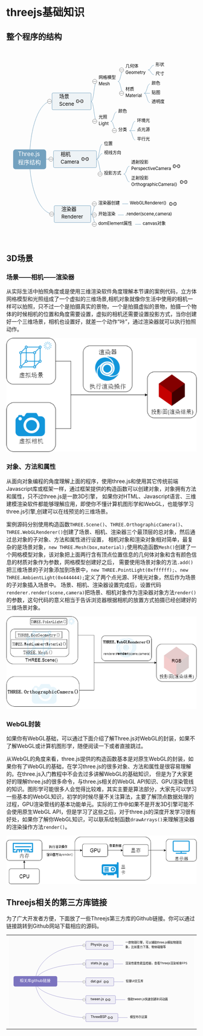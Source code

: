# threejs基础知识

## 整个程序的结构

<table>
    <svg xmlns="http://www.w3.org/2000/svg" xmlns:xlink="http://www.w3.org/1999/xlink" id="kity_svg_6" version="1.1" width="531" height="501" style="background: rgba(251, 251, 251,0); display: inline;" viewBox="0 0 531 501"><defs id="kity_defs_7"><linearGradient id="kity_linearGradient_17" x1="0" y1="0" x2="0" y2="1"><stop id="kity_stop_18" offset="0" stop-color="rgb(255, 255, 255)"/><stop id="kity_stop_19" offset="1" stop-color="rgb(204, 204, 204)"/></linearGradient><marker id="kity_marker_4" orient="auto" refX="6" refY="0" viewBox="-7 -7 14 14" markerWidth="7" markerHeight="7" markerUnits="userSpaceOnUse"><path id="kity_path_5" fill="rgb(115, 161, 191)" stroke="none" d="M6,0A6,6,0,1,1,-6,0A6,6,0,1,1,6,0"/></marker><marker id="kity_marker_2" orient="auto" refX="6" refY="0" viewBox="-7 -7 14 14" markerWidth="7" markerHeight="7" markerUnits="userSpaceOnUse"><path id="kity_path_3" fill="rgb(115, 161, 191)" stroke="none" d="M6,0A6,6,0,1,1,-6,0A6,6,0,1,1,6,0"/></marker></defs><g id="kity_g_8"><g id="minder1" text-rendering="optimize-speed"><g id="minder_connect_group1"><path id="kity_path_31" fill="none" stroke="rgb(115, 161, 191)" stroke-width="1" d="M65,291.5A60.5,161.5,0,0,1,125.5,130"/><path id="kity_path_51" fill="none" stroke="rgb(115, 161, 191)" stroke-width="1" d="M65,291.5A64.5,0.5,0,0,1,129.5,291"/><path id="kity_path_59" fill="none" stroke="rgb(115, 161, 191)" stroke-width="1" d="M65,291.5A66.5,152.5,0,0,0,131.5,444"/><path id="kity_path_183" fill="none" stroke="rgb(115, 161, 191)" stroke-width="1" d="M236.5,130.5C244.5,130,244.5,74.5,252.5,74.5"/><path id="kity_path_191" fill="none" stroke="rgb(115, 161, 191)" stroke-width="1" d="M236.5,130.5C244.5,130,244.5,185.5,252.5,185.5"/><path id="kity_path_199" fill="none" stroke="rgb(115, 161, 191)" stroke-width="1" d="M311.5,74.5C319.5,74.5,319.5,42.5,327.5,42.5"/><path id="kity_path_207" fill="none" stroke="rgb(115, 161, 191)" stroke-width="1" d="M311.5,74.5C319.5,74.5,319.5,107.5,327.5,107.5"/><path id="kity_path_215" fill="none" stroke="rgb(115, 161, 191)" stroke-width="1" d="M384.5,107.5C392.5,107.5,392.5,81.5,400.5,81.5"/><path id="kity_path_223" fill="none" stroke="rgb(115, 161, 191)" stroke-width="1" d="M384.5,107.5C392.5,107.5,392.5,107.5,400.5,107.5"/><path id="kity_path_231" fill="none" stroke="rgb(115, 161, 191)" stroke-width="1" d="M384.5,107.5C392.5,107.5,392.5,133.5,400.5,133.5"/><path id="kity_path_263" fill="none" stroke="rgb(115, 161, 191)" stroke-width="1" d="M395.5,42.5C403.5,42.5,403.5,29.5,411.5,29.5"/><path id="kity_path_271" fill="none" stroke="rgb(115, 161, 191)" stroke-width="1" d="M395.5,42.5C403.5,42.5,403.5,55.5,411.5,55.5"/><path id="kity_path_319" fill="none" stroke="rgb(115, 161, 191)" stroke-width="1" d="M291.5,185.5C299.5,185.5,299.5,159.5,307.5,159.5"/><path id="kity_path_327" fill="none" stroke="rgb(115, 161, 191)" stroke-width="1" d="M291.5,185.5C299.5,185.5,299.5,211.5,307.5,211.5"/><path id="kity_path_335" fill="none" stroke="rgb(115, 161, 191)" stroke-width="1" d="M343.5,211.5C351.5,211.5,351.5,185.5,359.5,185.5"/><path id="kity_path_343" fill="none" stroke="rgb(115, 161, 191)" stroke-width="1" d="M343.5,211.5C351.5,211.5,351.5,211.5,359.5,211.5"/><path id="kity_path_351" fill="none" stroke="rgb(115, 161, 191)" stroke-width="1" d="M343.5,211.5C351.5,211.5,351.5,237.5,359.5,237.5"/><path id="kity_path_495" fill="none" stroke="rgb(115, 161, 191)" stroke-width="1" d="M251.5,291.5C259.5,291,259.5,249.5,267.5,249.5"/><path id="kity_path_496" fill="none" stroke="rgb(115, 161, 191)" stroke-width="1" d="M251.5,291.5C259.5,291,259.5,275.5,267.5,275.5"/><path id="kity_path_497" fill="none" stroke="rgb(115, 161, 191)" stroke-width="1" d="M327.5,332.5C335.5,332.5,335.5,310.5,343.5,310.5"/><path id="kity_path_498" fill="none" stroke="rgb(115, 161, 191)" stroke-width="1" d="M327.5,332.5C335.5,332.5,335.5,354.5,343.5,354.5"/><path id="kity_path_499" fill="none" stroke="rgb(115, 161, 191)" stroke-width="1" d="M251.5,291.5C259.5,291,259.5,332.5,267.5,332.5"/><path id="kity_path_500" fill="none" stroke="rgb(115, 161, 191)" stroke-width="1" d="M323.5,415.5C331.5,415.5,331.5,415.5,339.5,415.5"/><path id="kity_path_501" fill="none" stroke="rgb(115, 161, 191)" stroke-width="1" d="M235.5,444.5C243.5,444,243.5,415.5,251.5,415.5"/><path id="kity_path_502" fill="none" stroke="rgb(115, 161, 191)" stroke-width="1" d="M311.5,446.5C319.5,446.5,319.5,446.5,327.5,446.5"/><path id="kity_path_503" fill="none" stroke="rgb(115, 161, 191)" stroke-width="1" d="M235.5,444.5C243.5,444,243.5,446.5,251.5,446.5"/><path id="kity_path_504" fill="none" stroke="rgb(115, 161, 191)" stroke-width="1" d="M359.5,472.5C367.5,472.5,367.5,472.5,375.5,472.5"/><path id="kity_path_505" fill="none" stroke="rgb(115, 161, 191)" stroke-width="1" d="M235.5,444.5C243.5,444,243.5,472.5,251.5,472.5"/></g><g id="minder_node1"><path id="node_outline1" fill="rgb(115, 161, 191)" stroke="rgb(115, 161, 191)" d="M25.5,265.5h79a5,5,0,0,1,5,5v42a5,5,0,0,1,-5,5h-79a5,5,0,0,1,-5,-5v-42a5,5,0,0,1,5,-5z" stroke-width="3"/><g id="node_text1" fill="white"><text id="kity_text_22" text-rendering="inherit" font-size="16" dy=".8em" y="269.09999990463257" x="32.5">Three.js</text><text id="kity_text_478" text-rendering="inherit" font-size="16" dy=".8em" y="293.09999990463257" x="32.5">程序结构</text></g></g><g id="kity_g_14" display="none"><path id="kity_path_15" fill="rgba(0, 92, 153, 0.5)" stroke="none" d="M339.5,360.5h148v4h-148z"/><path id="kity_path_16" fill="none" stroke="rgb(0, 76, 128)" d="M339.5,360.5L487.5,360.5" stroke-width="1"/></g><g id="minder_node2"><g id="node_expander10" style="cursor: pointer;"><path id="kity_path_153" fill="white" stroke="gray" d="M126.5,130A6,6,0,1,1,114.5,130A6,6,0,1,1,126.5,130"/><path id="kity_path_154" fill="none" stroke="gray" d="M116,130L125,130"/></g><path id="node_outline11" fill="rgb(238, 243, 246)" stroke="rgb(115, 161, 191)" d="M130.5,106.5h103a3,3,0,0,1,3,3v41a3,3,0,0,1,-3,3h-103a3,3,0,0,1,-3,-3v-41a3,3,0,0,1,3,-3z" stroke-width="1"/><g id="node_text11" fill="black"><text id="kity_text_87" text-rendering="inherit" font-size="14" dy=".8em" y="109.90000009536743" x="147.5">场景</text><text id="kity_text_479" text-rendering="inherit" font-size="14" dy=".8em" y="130.90000009536743" x="147.5">Scene</text></g><a xmlns:xlink="http://www.w3.org/1999/xlink" id="kity_a_455" xlink:href="http://www.yanhuangxueyuan.com/threejs/docs/index.html#manual/introduction/Creating-a-scene" target="_blank" xlink:title="http://www.yanhuangxueyuan.com/threejs/docs/index.html#manual/introduction/Creating-a-scene" style="cursor: pointer;"><path id="kity_path_457" fill="rgba(255, 255, 255, 0)" stroke="none" d="M196.5,118.5h16a4,4,0,0,1,4,4v14a4,4,0,0,1,-4,4h-16a4,4,0,0,1,-4,-4v-14a4,4,0,0,1,4,-4z"/><path id="kity_path_456" fill="#666" stroke="none" d="M211.114,134.724h-1.278c-1.668,0,-3.07,-1.07,-3.599,-2.556h4.877c0.707,0,1.278,-0.571,1.278,-1.278V128.334c0,-0.707,-0.571,-1.278,-1.278,-1.278h-4.877C206.766,125.571,208.168,124.5,209.836,124.5h1.278c2.116,0,3.834,1.716,3.834,3.834V130.89C214.948,133.008,213.23,134.724,211.114,134.724zM199.612,129.612c0,-0.707,0.573,-1.278,1.278,-1.278h7.668c0.707,0,1.278,0.571,1.278,1.278S209.265,130.89,208.558,130.89H200.89C200.185,130.89,199.612,130.319,199.612,129.612zM197.056,128.334V130.89c0,0.707,0.573,1.278,1.278,1.278h4.877c-0.528,1.486,-1.932,2.556,-3.599,2.556H198.334C196.216,134.724,194.5,133.008,194.5,130.89V128.334C194.5,126.216,196.216,124.5,198.334,124.5h1.278c1.667,0,3.071,1.071,3.599,2.556H198.334C197.629,127.056,197.056,127.627,197.056,128.334z"/></a></g><g id="minder_node12" opacity="1"><g id="node_expander14" style="cursor: pointer;"><path id="kity_path_165" fill="white" stroke="gray" d="M130.5,291A6,6,0,1,1,118.5,291A6,6,0,1,1,130.5,291"/><path id="kity_path_166" fill="none" stroke="gray" d="M120,291L129,291"/></g><path id="node_outline15" fill="rgb(238, 243, 246)" stroke="rgb(115, 161, 191)" d="M134.5,267.5h114a3,3,0,0,1,3,3v41a3,3,0,0,1,-3,3h-114a3,3,0,0,1,-3,-3v-41a3,3,0,0,1,3,-3z" stroke-width="1"/><g id="node_text15" fill="black"><text id="kity_text_95" text-rendering="inherit" font-size="14" dy=".8em" y="270.90000009536743" x="151.5">相机</text><text id="kity_text_480" text-rendering="inherit" font-size="14" dy=".8em" y="291.90000009536743" x="151.5">Camera</text></g><a xmlns:xlink="http://www.w3.org/1999/xlink" id="kity_a_458" xlink:href="http://www.yanhuangxueyuan.com/threejs/docs/index.html#api/cameras/Camera" target="_blank" xlink:title="http://www.yanhuangxueyuan.com/threejs/docs/index.html#api/cameras/Camera" style="cursor: pointer;"><path id="kity_path_460" fill="rgba(255, 255, 255, 0)" stroke="none" d="M211.5,279.5h16a4,4,0,0,1,4,4v14a4,4,0,0,1,-4,4h-16a4,4,0,0,1,-4,-4v-14a4,4,0,0,1,4,-4z"/><path id="kity_path_459" fill="#666" stroke="none" d="M226.114,295.724h-1.278c-1.668,0,-3.07,-1.07,-3.599,-2.556h4.877c0.707,0,1.278,-0.571,1.278,-1.278V289.334c0,-0.707,-0.571,-1.278,-1.278,-1.278h-4.877C221.766,286.571,223.168,285.5,224.836,285.5h1.278c2.116,0,3.834,1.716,3.834,3.834V291.89C229.948,294.008,228.23,295.724,226.114,295.724zM214.612,290.612c0,-0.707,0.573,-1.278,1.278,-1.278h7.668c0.707,0,1.278,0.571,1.278,1.278S224.265,291.89,223.558,291.89H215.89C215.185,291.89,214.612,291.319,214.612,290.612zM212.056,289.334V291.89c0,0.707,0.573,1.278,1.278,1.278h4.877c-0.528,1.486,-1.932,2.556,-3.599,2.556H213.334C211.216,295.724,209.5,294.008,209.5,291.89V289.334C209.5,287.216,211.216,285.5,213.334,285.5h1.278c1.667,0,3.071,1.071,3.599,2.556H213.334C212.629,288.056,212.056,288.627,212.056,289.334z"/></a></g><g id="minder_node16" opacity="1"><g id="node_expander17" style="cursor: pointer;"><path id="kity_path_174" fill="white" stroke="gray" d="M132.5,444A6,6,0,1,1,120.5,444A6,6,0,1,1,132.5,444"/><path id="kity_path_175" fill="none" stroke="gray" d="M122,444L131,444"/></g><path id="node_outline18" fill="rgb(238, 243, 246)" stroke="rgb(115, 161, 191)" d="M136.5,420.5h96a3,3,0,0,1,3,3v41a3,3,0,0,1,-3,3h-96a3,3,0,0,1,-3,-3v-41a3,3,0,0,1,3,-3z" stroke-width="1"/><g id="node_text18" fill="black"><text id="kity_text_101" text-rendering="inherit" font-size="14" dy=".8em" y="423.90000009536743" x="153.5">渲染器</text><text id="kity_text_481" text-rendering="inherit" font-size="14" dy=".8em" y="444.90000009536743" x="153.5">Renderer</text></g></g><g id="minder_node21"><g id="node_expander20" style="cursor: pointer;"><path id="kity_path_188" fill="white" stroke="gray" d="M252.5,74.5A6,6,0,1,1,240.5,74.5A6,6,0,1,1,252.5,74.5"/><path id="kity_path_189" fill="none" stroke="gray" d="M242,74.5L251,74.5"/></g><path id="node_outline21" fill="none" stroke="none" d="M257.5,56.5h49a5,5,0,0,1,5,5v26a5,5,0,0,1,-5,5h-49a5,5,0,0,1,-5,-5v-26a5,5,0,0,1,5,-5z" stroke-width="3"/><g id="node_text21" fill="black"><text id="kity_text_185" text-rendering="inherit" font-size="12" dy=".8em" y="57.700000047683716" x="257.5">网格模型</text><text id="kity_text_482" text-rendering="inherit" font-size="12" dy=".8em" y="75.70000004768372" x="257.5">Mesh</text></g></g><g id="minder_node22"><g id="node_expander21" style="cursor: pointer;"><path id="kity_path_196" fill="white" stroke="gray" d="M252.5,185.5A6,6,0,1,1,240.5,185.5A6,6,0,1,1,252.5,185.5"/><path id="kity_path_197" fill="none" stroke="gray" d="M242,185.5L251,185.5"/></g><path id="node_outline22" fill="none" stroke="none" d="M257.5,167.5h29a5,5,0,0,1,5,5v26a5,5,0,0,1,-5,5h-29a5,5,0,0,1,-5,-5v-26a5,5,0,0,1,5,-5z" stroke-width="3"/><g id="node_text22" fill="black"><text id="kity_text_193" text-rendering="inherit" font-size="12" dy=".8em" y="168.70000004768372" x="257.5">光照</text><text id="kity_text_483" text-rendering="inherit" font-size="12" dy=".8em" y="186.70000004768372" x="257.5">Light</text></g></g><g id="minder_node23"><g id="node_expander22" style="cursor: pointer;"><path id="kity_path_204" fill="white" stroke="gray" d="M327.5,42.5A6,6,0,1,1,315.5,42.5A6,6,0,1,1,327.5,42.5"/><path id="kity_path_205" fill="none" stroke="gray" d="M317,42.5L326,42.5"/></g><path id="node_outline23" fill="none" stroke="none" d="M332.5,24.5h58a5,5,0,0,1,5,5v26a5,5,0,0,1,-5,5h-58a5,5,0,0,1,-5,-5v-26a5,5,0,0,1,5,-5z" stroke-width="3"/><g id="node_text23" fill="black"><text id="kity_text_201" text-rendering="inherit" font-size="12" dy=".8em" y="25.700000047683716" x="332.5">几何体</text><text id="kity_text_484" text-rendering="inherit" font-size="12" dy=".8em" y="43.700000047683716" x="332.5">Geometry</text></g></g><g id="minder_node24"><g id="node_expander23" style="cursor: pointer;"><path id="kity_path_212" fill="white" stroke="gray" d="M327.5,107.5A6,6,0,1,1,315.5,107.5A6,6,0,1,1,327.5,107.5"/><path id="kity_path_213" fill="none" stroke="gray" d="M317,107.5L326,107.5"/></g><path id="node_outline24" fill="none" stroke="none" d="M332.5,89.5h47a5,5,0,0,1,5,5v26a5,5,0,0,1,-5,5h-47a5,5,0,0,1,-5,-5v-26a5,5,0,0,1,5,-5z" stroke-width="3"/><g id="node_text24" fill="black"><text id="kity_text_209" text-rendering="inherit" font-size="12" dy=".8em" y="90.70000004768372" x="332.5">材质</text><text id="kity_text_485" text-rendering="inherit" font-size="12" dy=".8em" y="108.70000004768372" x="332.5">Material</text></g></g><g id="minder_node25"><g id="node_expander24" style="cursor: pointer;" display="none"><path id="kity_path_220" fill="white" stroke="gray" d="M400.5,81.5A6,6,0,1,1,388.5,81.5A6,6,0,1,1,400.5,81.5"/><path id="kity_path_221" fill="none" stroke="gray"/></g><path id="node_outline25" fill="none" stroke="none" d="M405.5,72.5h25a5,5,0,0,1,5,5v8a5,5,0,0,1,-5,5h-25a5,5,0,0,1,-5,-5v-8a5,5,0,0,1,5,-5z" stroke-width="3"/><g id="node_text25" fill="black"><text id="kity_text_217" text-rendering="inherit" font-size="12" dy=".8em" y="73.70000004768372" x="405.5">颜色</text></g></g><g id="minder_node26"><g id="node_expander25" style="cursor: pointer;" display="none"><path id="kity_path_228" fill="white" stroke="gray" d="M400.5,107.5A6,6,0,1,1,388.5,107.5A6,6,0,1,1,400.5,107.5"/><path id="kity_path_229" fill="none" stroke="gray"/></g><path id="node_outline26" fill="none" stroke="none" d="M405.5,98.5h24a5,5,0,0,1,5,5v8a5,5,0,0,1,-5,5h-24a5,5,0,0,1,-5,-5v-8a5,5,0,0,1,5,-5z" stroke-width="3"/><g id="node_text26" fill="black"><text id="kity_text_225" text-rendering="inherit" font-size="12" dy=".8em" y="99.70000004768372" x="405.5">贴图</text></g></g><g id="minder_node27"><g id="node_expander26" style="cursor: pointer;" display="none"><path id="kity_path_236" fill="white" stroke="gray" d="M400.5,133.5A6,6,0,1,1,388.5,133.5A6,6,0,1,1,400.5,133.5"/><path id="kity_path_237" fill="none" stroke="gray"/></g><path id="node_outline27" fill="none" stroke="none" d="M405.5,124.5h37a5,5,0,0,1,5,5v8a5,5,0,0,1,-5,5h-37a5,5,0,0,1,-5,-5v-8a5,5,0,0,1,5,-5z" stroke-width="3"/><g id="node_text27" fill="black"><text id="kity_text_233" text-rendering="inherit" font-size="12" dy=".8em" y="125.70000004768372" x="405.5">透明度</text></g></g><g id="minder_node31"><g id="node_expander30" style="cursor: pointer;" display="none"><path id="kity_path_268" fill="white" stroke="gray" d="M411.5,29.5A6,6,0,1,1,399.5,29.5A6,6,0,1,1,411.5,29.5"/><path id="kity_path_269" fill="none" stroke="gray"/></g><path id="node_outline31" fill="none" stroke="none" d="M416.5,20.5h25a5,5,0,0,1,5,5v8a5,5,0,0,1,-5,5h-25a5,5,0,0,1,-5,-5v-8a5,5,0,0,1,5,-5z" stroke-width="3"/><g id="node_text31" fill="black"><text id="kity_text_265" text-rendering="inherit" font-size="12" dy=".8em" y="21.700000047683716" x="416.5">形状</text></g></g><g id="minder_node32"><g id="node_expander31" style="cursor: pointer;" display="none"><path id="kity_path_276" fill="white" stroke="gray" d="M411.5,55.5A6,6,0,1,1,399.5,55.5A6,6,0,1,1,411.5,55.5"/><path id="kity_path_277" fill="none" stroke="gray"/></g><path id="node_outline32" fill="none" stroke="none" d="M416.5,46.5h25a5,5,0,0,1,5,5v8a5,5,0,0,1,-5,5h-25a5,5,0,0,1,-5,-5v-8a5,5,0,0,1,5,-5z" stroke-width="3"/><g id="node_text32" fill="black"><text id="kity_text_273" text-rendering="inherit" font-size="12" dy=".8em" y="47.700000047683716" x="416.5">尺寸</text></g></g><g id="minder_node38"><g id="node_expander37" style="cursor: pointer;" display="none"><path id="kity_path_324" fill="white" stroke="gray" d="M307.5,159.5A6,6,0,1,1,295.5,159.5A6,6,0,1,1,307.5,159.5"/><path id="kity_path_325" fill="none" stroke="gray"/></g><path id="node_outline38" fill="none" stroke="none" d="M312.5,150.5h25a5,5,0,0,1,5,5v8a5,5,0,0,1,-5,5h-25a5,5,0,0,1,-5,-5v-8a5,5,0,0,1,5,-5z" stroke-width="3"/><g id="node_text38" fill="black"><text id="kity_text_321" text-rendering="inherit" font-size="12" dy=".8em" y="151.70000004768372" x="312.5">颜色</text></g></g><g id="minder_node39"><g id="node_expander38" style="cursor: pointer;"><path id="kity_path_332" fill="white" stroke="gray" d="M307.5,211.5A6,6,0,1,1,295.5,211.5A6,6,0,1,1,307.5,211.5"/><path id="kity_path_333" fill="none" stroke="gray" d="M297,211.5L306,211.5"/></g><path id="node_outline39" fill="none" stroke="none" d="M312.5,202.5h26a5,5,0,0,1,5,5v8a5,5,0,0,1,-5,5h-26a5,5,0,0,1,-5,-5v-8a5,5,0,0,1,5,-5z" stroke-width="3"/><g id="node_text39" fill="black"><text id="kity_text_329" text-rendering="inherit" font-size="12" dy=".8em" y="203.70000004768372" x="312.5">分类</text></g></g><g id="minder_node40"><g id="node_expander39" style="cursor: pointer;" display="none"><path id="kity_path_340" fill="white" stroke="gray" d="M359.5,185.5A6,6,0,1,1,347.5,185.5A6,6,0,1,1,359.5,185.5"/><path id="kity_path_341" fill="none" stroke="gray"/></g><path id="node_outline40" fill="none" stroke="none" d="M364.5,176.5h38a5,5,0,0,1,5,5v8a5,5,0,0,1,-5,5h-38a5,5,0,0,1,-5,-5v-8a5,5,0,0,1,5,-5z" stroke-width="3"/><g id="node_text40" fill="black"><text id="kity_text_337" text-rendering="inherit" font-size="12" dy=".8em" y="177.70000004768372" x="364.5">环境光</text></g></g><g id="minder_node41"><g id="node_expander40" style="cursor: pointer;" display="none"><path id="kity_path_348" fill="white" stroke="gray" d="M359.5,211.5A6,6,0,1,1,347.5,211.5A6,6,0,1,1,359.5,211.5"/><path id="kity_path_349" fill="none" stroke="gray"/></g><path id="node_outline41" fill="none" stroke="none" d="M364.5,202.5h38a5,5,0,0,1,5,5v8a5,5,0,0,1,-5,5h-38a5,5,0,0,1,-5,-5v-8a5,5,0,0,1,5,-5z" stroke-width="3"/><g id="node_text41" fill="black"><text id="kity_text_345" text-rendering="inherit" font-size="12" dy=".8em" y="203.70000004768372" x="364.5">点光源</text></g></g><g id="minder_node42"><g id="node_expander41" style="cursor: pointer;" display="none"><path id="kity_path_356" fill="white" stroke="gray" d="M359.5,237.5A6,6,0,1,1,347.5,237.5A6,6,0,1,1,359.5,237.5"/><path id="kity_path_357" fill="none" stroke="gray"/></g><path id="node_outline42" fill="none" stroke="none" d="M364.5,228.5h37a5,5,0,0,1,5,5v8a5,5,0,0,1,-5,5h-37a5,5,0,0,1,-5,-5v-8a5,5,0,0,1,5,-5z" stroke-width="3"/><g id="node_text42" fill="black"><text id="kity_text_353" text-rendering="inherit" font-size="12" dy=".8em" y="229.70000004768372" x="364.5">平行光</text></g></g><g id="kity_g_12" display="none"><path id="kity_path_13" fill="none" stroke="rgb(66, 94, 112)" d="M338.5,406.5h132a5,5,0,0,1,5,5v18a5,5,0,0,1,-5,5h-132a5,5,0,0,1,-5,-5v-18a5,5,0,0,1,5,-5z" stroke-width="5"/></g><g id="minder_node13"><g id="node_expander11" style="cursor: pointer;" display="none"><path id="kity_path_156" fill="white" stroke="gray" d="M267.5,249.5A6,6,0,1,1,255.5,249.5A6,6,0,1,1,267.5,249.5"/><path id="kity_path_157" fill="none" stroke="gray"/></g><path id="node_outline12" fill="none" stroke="none" d="M272.5,240.5h26a5,5,0,0,1,5,5v8a5,5,0,0,1,-5,5h-26a5,5,0,0,1,-5,-5v-8a5,5,0,0,1,5,-5z" stroke-width="3"/><g id="node_text12" fill="black"><text id="kity_text_89" text-rendering="inherit" font-size="12" dy=".8em" y="241.70000004768372" x="272.5">位置</text></g></g><g id="minder_node14"><g id="node_expander12" style="cursor: pointer;" display="none"><path id="kity_path_159" fill="white" stroke="gray" d="M267.5,275.5A6,6,0,1,1,255.5,275.5A6,6,0,1,1,267.5,275.5"/><path id="kity_path_160" fill="none" stroke="gray"/></g><path id="node_outline13" fill="none" stroke="none" d="M272.5,266.5h49a5,5,0,0,1,5,5v8a5,5,0,0,1,-5,5h-49a5,5,0,0,1,-5,-5v-8a5,5,0,0,1,5,-5z" stroke-width="3"/><g id="node_text13" fill="black"><text id="kity_text_91" text-rendering="inherit" font-size="12" dy=".8em" y="267.7000000476837" x="272.5">视线方向</text></g></g><g id="minder_node35"><g id="node_expander34" style="cursor: pointer;" display="none"><path id="kity_path_300" fill="white" stroke="gray" d="M343.5,310.5A6,6,0,1,1,331.5,310.5A6,6,0,1,1,343.5,310.5"/><path id="kity_path_301" fill="none" stroke="gray" d="M333,310.5L342,310.5"/></g><path id="node_outline35" fill="none" stroke="none" d="M348.5,292.5h138a5,5,0,0,1,5,5v26a5,5,0,0,1,-5,5h-138a5,5,0,0,1,-5,-5v-26a5,5,0,0,1,5,-5z" stroke-width="3"/><g id="node_text35" fill="black"><text id="kity_text_297" text-rendering="inherit" font-size="12" dy=".8em" y="293.7000000476837" x="348.5">透射投影</text><text id="kity_text_486" text-rendering="inherit" font-size="12" dy=".8em" y="311.7000000476837" x="348.5">PerspectiveCamera</text></g><a xmlns:xlink="http://www.w3.org/1999/xlink" id="kity_a_487" xlink:href="http://www.yanhuangxueyuan.com/threejs/docs/index.html#api/cameras/PerspectiveCamera" target="_blank" xlink:title="http://www.yanhuangxueyuan.com/threejs/docs/index.html#api/cameras/PerspectiveCamera" style="cursor: pointer;"><path id="kity_path_489" fill="rgba(255, 255, 255, 0)" stroke="none" d="M466.5,299.5h16a4,4,0,0,1,4,4v14a4,4,0,0,1,-4,4h-16a4,4,0,0,1,-4,-4v-14a4,4,0,0,1,4,-4z"/><path id="kity_path_488" fill="#666" stroke="none" d="M481.114,315.724h-1.278c-1.668,0,-3.07,-1.07,-3.599,-2.556h4.877c0.707,0,1.278,-0.571,1.278,-1.278V309.334c0,-0.707,-0.571,-1.278,-1.278,-1.278h-4.877C476.766,306.571,478.168,305.5,479.836,305.5h1.278c2.116,0,3.834,1.716,3.834,3.834V311.89C484.948,314.008,483.23,315.724,481.114,315.724zM469.612,310.612c0,-0.707,0.573,-1.278,1.278,-1.278h7.668c0.707,0,1.278,0.571,1.278,1.278S479.265,311.89,478.558,311.89H470.89C470.185,311.89,469.612,311.319,469.612,310.612zM467.056,309.334V311.89c0,0.707,0.573,1.278,1.278,1.278h4.877c-0.528,1.486,-1.932,2.556,-3.599,2.556H468.334C466.216,315.724,464.5,314.008,464.5,311.89V309.334C464.5,307.216,466.216,305.5,468.334,305.5h1.278c1.667,0,3.071,1.071,3.599,2.556H468.334C467.629,308.056,467.056,308.627,467.056,309.334z"/></a></g><g id="minder_node36" opacity="1"><g id="node_expander35" style="cursor: pointer;" display="none"><path id="kity_path_308" fill="white" stroke="gray" d="M343.5,354.5A6,6,0,1,1,331.5,354.5A6,6,0,1,1,343.5,354.5"/><path id="kity_path_309" fill="none" stroke="gray" d="M333,354.5L342,354.5"/></g><path id="node_outline36" fill="none" stroke="none" d="M348.5,336.5h158a5,5,0,0,1,5,5v26a5,5,0,0,1,-5,5h-158a5,5,0,0,1,-5,-5v-26a5,5,0,0,1,5,-5z" stroke-width="3"/><g id="node_text36" fill="black"><text id="kity_text_305" text-rendering="inherit" font-size="12" dy=".8em" y="337.7000000476837" x="348.5">正射投影</text><text id="kity_text_490" text-rendering="inherit" font-size="12" dy=".8em" y="355.7000000476837" x="348.5">OrthographicCamera()</text></g><a xmlns:xlink="http://www.w3.org/1999/xlink" id="kity_a_492" xlink:href="http://www.yanhuangxueyuan.com/threejs/docs/index.html#api/cameras/OrthographicCamera" target="_blank" xlink:title="http://www.yanhuangxueyuan.com/threejs/docs/index.html#api/cameras/OrthographicCamera" style="cursor: pointer;"><path id="kity_path_494" fill="rgba(255, 255, 255, 0)" stroke="none" d="M486.5,343.5h16a4,4,0,0,1,4,4v14a4,4,0,0,1,-4,4h-16a4,4,0,0,1,-4,-4v-14a4,4,0,0,1,4,-4z"/><path id="kity_path_493" fill="#666" stroke="none" d="M501.114,359.724h-1.278c-1.668,0,-3.07,-1.07,-3.599,-2.556h4.877c0.707,0,1.278,-0.571,1.278,-1.278V353.334c0,-0.707,-0.571,-1.278,-1.278,-1.278h-4.877C496.766,350.571,498.168,349.5,499.836,349.5h1.278c2.116,0,3.834,1.716,3.834,3.834V355.89C504.948,358.008,503.23,359.724,501.114,359.724zM489.612,354.612c0,-0.707,0.573,-1.278,1.278,-1.278h7.668c0.707,0,1.278,0.571,1.278,1.278S499.265,355.89,498.558,355.89H490.89C490.185,355.89,489.612,355.319,489.612,354.612zM487.056,353.334V355.89c0,0.707,0.573,1.278,1.278,1.278h4.877c-0.528,1.486,-1.932,2.556,-3.599,2.556H488.334C486.216,359.724,484.5,358.008,484.5,355.89V353.334C484.5,351.216,486.216,349.5,488.334,349.5h1.278c1.667,0,3.071,1.071,3.599,2.556H488.334C487.629,352.056,487.056,352.627,487.056,353.334z"/></a></g><g id="minder_node15"><g id="node_expander13" style="cursor: pointer;"><path id="kity_path_162" fill="white" stroke="gray" d="M267.5,332.5A6,6,0,1,1,255.5,332.5A6,6,0,1,1,267.5,332.5"/><path id="kity_path_163" fill="none" stroke="gray" d="M257,332.5L266,332.5"/></g><path id="node_outline14" fill="none" stroke="none" d="M272.5,323.5h50a5,5,0,0,1,5,5v8a5,5,0,0,1,-5,5h-50a5,5,0,0,1,-5,-5v-8a5,5,0,0,1,5,-5z" stroke-width="3"/><g id="node_text14" fill="black"><text id="kity_text_93" text-rendering="inherit" font-size="12" dy=".8em" y="324.7000000476837" x="272.5">投影方式</text></g></g><g id="minder_node45" opacity="1"><g id="node_expander44" style="cursor: pointer;" display="none"><path id="kity_path_380" fill="white" stroke="gray" d="M339.5,415.5A6,6,0,1,1,327.5,415.5A6,6,0,1,1,339.5,415.5"/><path id="kity_path_381" fill="none" stroke="gray"/></g><path id="node_outline45" fill="none" stroke="none" d="M344.5,401.5h132a5,5,0,0,1,5,5v18a5,5,0,0,1,-5,5h-132a5,5,0,0,1,-5,-5v-18a5,5,0,0,1,5,-5z" stroke-width="3"/><g id="node_text45" fill="black"><text id="kity_text_377" text-rendering="inherit" font-size="12" dy=".8em" y="407.7000000476837" x="344.5">WebGLRenderer()</text></g><a xmlns:xlink="http://www.w3.org/1999/xlink" id="kity_a_475" xlink:href="http://www.yanhuangxueyuan.com/threejs/docs/index.html#api/renderers/WebGLRenderer" target="_blank" xlink:title="http://www.yanhuangxueyuan.com/threejs/docs/index.html#api/renderers/WebGLRenderer" style="cursor: pointer;"><path id="kity_path_477" fill="rgba(255, 255, 255, 0)" stroke="none" d="M456.5,404.5h16a4,4,0,0,1,4,4v14a4,4,0,0,1,-4,4h-16a4,4,0,0,1,-4,-4v-14a4,4,0,0,1,4,-4z"/><path id="kity_path_476" fill="#666" stroke="none" d="M471.114,420.724h-1.278c-1.668,0,-3.07,-1.07,-3.599,-2.556h4.877c0.707,0,1.278,-0.571,1.278,-1.278V414.334c0,-0.707,-0.571,-1.278,-1.278,-1.278h-4.877C466.766,411.571,468.168,410.5,469.836,410.5h1.278c2.116,0,3.834,1.716,3.834,3.834V416.89C474.948,419.008,473.23,420.724,471.114,420.724zM459.612,415.612c0,-0.707,0.573,-1.278,1.278,-1.278h7.668c0.707,0,1.278,0.571,1.278,1.278S469.265,416.89,468.558,416.89H460.89C460.185,416.89,459.612,416.319,459.612,415.612zM457.056,414.334V416.89c0,0.707,0.573,1.278,1.278,1.278h4.877c-0.528,1.486,-1.932,2.556,-3.599,2.556H458.334C456.216,420.724,454.5,419.008,454.5,416.89V414.334C454.5,412.216,456.216,410.5,458.334,410.5h1.278c1.667,0,3.071,1.071,3.599,2.556H458.334C457.629,413.056,457.056,413.627,457.056,414.334z"/></a></g><g id="minder_node46" opacity="1"><g id="node_expander45" style="cursor: pointer;"><path id="kity_path_388" fill="white" stroke="gray" d="M251.5,415.5A6,6,0,1,1,239.5,415.5A6,6,0,1,1,251.5,415.5"/><path id="kity_path_389" fill="none" stroke="gray" d="M241,415.5L250,415.5"/></g><path id="node_outline46" fill="none" stroke="none" d="M256.5,406.5h62a5,5,0,0,1,5,5v8a5,5,0,0,1,-5,5h-62a5,5,0,0,1,-5,-5v-8a5,5,0,0,1,5,-5z" stroke-width="3"/><g id="node_text46" fill="black"><text id="kity_text_385" text-rendering="inherit" font-size="12" dy=".8em" y="407.7000000476837" x="256.5">渲染器创建</text></g></g><g id="minder_node50"><g id="node_expander49" style="cursor: pointer;" display="none"><path id="kity_path_421" fill="white" stroke="gray" d="M327.5,446.5A6,6,0,1,1,315.5,446.5A6,6,0,1,1,327.5,446.5"/><path id="kity_path_422" fill="none" stroke="gray"/></g><path id="node_outline50" fill="none" stroke="none" d="M332.5,437.5h126a5,5,0,0,1,5,5v8a5,5,0,0,1,-5,5h-126a5,5,0,0,1,-5,-5v-8a5,5,0,0,1,5,-5z" stroke-width="3"/><g id="node_text50" fill="black"><text id="kity_text_418" text-rendering="inherit" font-size="12" dy=".8em" y="438.7000000476837" x="332.5">.render(scene,camera)</text></g></g><g id="minder_node49"><g id="node_expander48" style="cursor: pointer;"><path id="kity_path_413" fill="white" stroke="gray" d="M251.5,446.5A6,6,0,1,1,239.5,446.5A6,6,0,1,1,251.5,446.5"/><path id="kity_path_414" fill="none" stroke="gray" d="M241,446.5L250,446.5"/></g><path id="node_outline49" fill="none" stroke="none" d="M256.5,437.5h50a5,5,0,0,1,5,5v8a5,5,0,0,1,-5,5h-50a5,5,0,0,1,-5,-5v-8a5,5,0,0,1,5,-5z" stroke-width="3"/><g id="node_text49" fill="black"><text id="kity_text_410" text-rendering="inherit" font-size="12" dy=".8em" y="438.7000000476837" x="256.5">开始渲染</text></g></g><g id="minder_node54"><g id="node_expander53" style="cursor: pointer;" display="none"><path id="kity_path_453" fill="white" stroke="gray" d="M375.5,472.5A6,6,0,1,1,363.5,472.5A6,6,0,1,1,375.5,472.5"/><path id="kity_path_454" fill="none" stroke="gray"/></g><path id="node_outline54" fill="none" stroke="none" d="M380.5,463.5h63a5,5,0,0,1,5,5v8a5,5,0,0,1,-5,5h-63a5,5,0,0,1,-5,-5v-8a5,5,0,0,1,5,-5z" stroke-width="3"/><g id="node_text54" fill="black"><text id="kity_text_450" text-rendering="inherit" font-size="12" dy=".8em" y="464.7000000476837" x="380.5">canvas对象</text></g></g><g id="minder_node53"><g id="node_expander52" style="cursor: pointer;"><path id="kity_path_445" fill="white" stroke="gray" d="M251.5,472.5A6,6,0,1,1,239.5,472.5A6,6,0,1,1,251.5,472.5"/><path id="kity_path_446" fill="none" stroke="gray" d="M241,472.5L250,472.5"/></g><path id="node_outline53" fill="none" stroke="none" d="M256.5,463.5h98a5,5,0,0,1,5,5v8a5,5,0,0,1,-5,5h-98a5,5,0,0,1,-5,-5v-8a5,5,0,0,1,5,-5z" stroke-width="3"/><g id="node_text53" fill="black"><text id="kity_text_442" text-rendering="inherit" font-size="12" dy=".8em" y="464.7000000476837" x="256.5">domElement属性</text></g></g></g></g></svg>
</table>

## 3D场景

### 场景——相机——渲染器

从实际生活中拍照角度或是使用三维渲染软件角度理解本节课的案例代码，立方体网格模型和光照组成了一个虚拟的三维场景,相机对象就像你生活中使用的相机一样可以拍照，只不过一个是拍摄真实的景物，一个是拍摄虚拟的景物，拍摄一个物体的时候相机的位置和角度需要设置，虚拟的相机还需要设置投影方式，当你创建好一个三维场景，相机也设置好，就差一个动作“咔”，通过渲染器就可以执行拍照动作。

![](../../\imgs\threejs-basic-1.png)

### 对象、方法和属性

从面向对象编程的角度理解上面的程序，使用three.js和使用其它传统前端Javascript库或框架一样，通过框架提供的构造函数可以创建对象，对象拥有方法和属性，只不过three.js是一款3D引擎， 如果你对HTML、Javascript语言、三维建模渲染软件都能够理解应用，即使你不懂计算机图形学和WebGL，也能够学习three.js引擎,创建可以在线预览的三维场景。

案例源码分别使用构造函数`THREE.Scene()`、`THREE.OrthographicCamera()`、`THREE.WebGLRenderer()`创建了场景、相机、渲染器三个最顶层的总对象，然后通过总对象的子对象、方法和属性进行设置， 相机对象和渲染对象相对简单，最复杂的是场景对象，`new THREE.Mesh(box,material);`使用构造函数`Mesh()`创建了一个网格模型对象，该对象把上面两行含有顶点位置信息的几何体对象和含有颜色信息的材质对象作为参数，网格模型创建好之后， 需要使用场景对象的方法`.add()`把三维场景的子对象添加到场景中，`new THREE.PointLight(0xffffff);`、`new THREE.AmbientLight(0x444444);`定义了两个点光源、环境光对象，然后作为场景的子对象插入场景中。 场景、相机、渲染器设置完成后，设置代码`renderer.render(scene,camera)`把场景、相机对象作为渲染器对象方法`render()`的参数，这句代码的意义相当于告诉浏览器根据相机的放置方式拍摄已经创建好的三维场景对象。

![](../../\imgs\threejs-basic-2.png)

### WebGL封装

如果你有WebGL基础，可以通过下面介绍了解Three.js对WebGL的封装，如果不了解WebGL或计算机图形学，随便阅读一下或者直接跳过。

从WebGL的角度来看，three.js提供的构造函数基本是对原生WebGL的封装，如果你有了WebGL的基础，在学习three.js的很多对象、方法和属性是很容易理解的。在three.js入门教程中不会去过多讲解WebGL的基础知识， 但是为了大家更好的理解three.js的很多命令，与three.js相关的WebGL API知识、GPU渲染管线的知识。图形学可能很多人会觉得比较难，其实主要是算法部分，大家先可以学习一些基本的WebGL知识，初学的时候尽量不关注算法，主要了解顶点数据处理的过程，GPU渲染管线的基本功能单元。实际的工作中如果不是开发3D引擎可能不会使用原生WebGL API，但是学习了这些之后，对于three.js的深度开发学习很有好处，如果你了解你WebGL知识，可以联系绘制函数`drawArrays()`来理解渲染器的渲染操作方法`render()`。

![](../../\imgs\threejs-basic-3.png)

## Threejs相关的第三方库链接

为了广大开发者方便，下面放了一些Threejs第三方库的Github链接。你可以通过链接跳转到Github网站下载相应的源码。

<table>
     <tr>
         <td>
             <svg id="kity_svg_6" xmlns="http://www.w3.org/2000/svg" xmlns:xlink="http://www.w3.org/1999/xlink" version="1.1" width="767" height="376" style="background: rgb(251, 251, 251); visibility: visible;" viewBox="0 0 767 376"><defs id="kity_defs_7"><linearGradient id="kity_linearGradient_17" x1="0" y1="0" x2="0" y2="1"><stop id="kity_stop_18" offset="0" stop-color="rgb(255, 255, 255)"></stop><stop id="kity_stop_19" offset="1" stop-color="rgb(204, 204, 204)"></stop></linearGradient><marker id="kity_marker_2" orient="auto" refX="6" refY="0" viewBox="-7 -7 14 14" markerWidth="7" markerHeight="7" markerUnits="userSpaceOnUse"><path id="kity_path_3" fill="rgb(123, 115, 191)" stroke="none" d="M6,0A6,6,0,1,1,-6,0A6,6,0,1,1,6,0"></path></marker></defs><g id="kity_g_8"><g id="minder1" text-rendering="optimize-speed"><g id="minder_connect_group1"><path id="kity_path_210" fill="none" stroke="rgb(123, 115, 191)" stroke-width="1" d="M109.50000379234552,189.5000043436885A207,149,0,0,1,316.5000037923455,40.50000434368849"></path><path id="kity_path_218" fill="none" stroke="rgb(123, 115, 191)" stroke-width="1" d="M109.50000379234552,189.5000043436885A207,72,0,0,1,316.5000037923455,117.50000434368849"></path><path id="kity_path_226" fill="none" stroke="rgb(123, 115, 191)" stroke-width="1" d="M109.50000379234552,189.5000043436885A207,2,0,0,0,316.5000037923455,191.5000043436885"></path><path id="kity_path_234" fill="none" stroke="rgb(123, 115, 191)" stroke-width="1" d="M109.50000379234552,189.5000043436885A207,76,0,0,0,316.5000037923455,265.5000043436885"></path><path id="kity_path_242" fill="none" stroke="rgb(123, 115, 191)" stroke-width="1" d="M109.50000379234552,189.5000043436885A207,150,0,0,0,316.5000037923455,339.5000043436885"></path><path id="kity_path_265" fill="none" stroke="rgb(123, 115, 191)" stroke-width="1" d="M432.5000037923455,40.50000434368849C452.5000037923455,40.50000434368849,452.5000037923455,40.50000434368849,472.5000037923455,40.50000434368849"></path><path id="kity_path_274" fill="none" stroke="rgb(123, 115, 191)" stroke-width="1" d="M432.5000037923455,117.50000434368849C452.5000037923455,117.50000434368849,452.5000037923455,117.50000434368849,472.5000037923455,117.50000434368849"></path><path id="kity_path_282" fill="none" stroke="rgb(123, 115, 191)" stroke-width="1" d="M434.5000037923455,191.5000043436885C454.5000037923455,191.5000043436885,454.5000037923455,191.5000043436885,474.5000037923455,191.5000043436885"></path><path id="kity_path_290" fill="none" stroke="rgb(123, 115, 191)" stroke-width="1" d="M441.5000037923455,265.5000043436885C461.5000037923455,265.5000043436885,461.5000037923455,265.5000043436885,481.5000037923455,265.5000043436885"></path><path id="kity_path_298" fill="none" stroke="rgb(123, 115, 191)" stroke-width="1" d="M451.5000037923455,339.5000043436885C471.5000037923455,339.5000043436885,471.5000037923455,339.5000043436885,491.5000037923455,339.5000043436885"></path></g><g id="minder_node1"><path id="node_outline1" fill="rgb(123, 115, 191)" stroke="rgb(123, 115, 191)" d="M25.500003792345524,169.5000043436885h168a5,5,0,0,1,5,5v30a5,5,0,0,1,-5,5h-168a5,5,0,0,1,-5,-5v-30a5,5,0,0,1,5,-5z" stroke-width="3"></path><g id="node_text1" fill="white"><text id="kity_text_22" text-rendering="inherit" font-size="16" dy=".8em" y="179.1000043079257" x="44.500003792345524">相关库github链接</text></g><a id="kity_a_118" xlink:href="http://www.yanhuangxueyuan.com/threejs/docs/index.html#api/zh/textures/Texture" target="_blank" xlink:title="http://www.yanhuangxueyuan.com/threejs/docs/index.html#api/zh/textures/Texture" style="cursor: pointer;" display="none"><path id="kity_path_120" fill="rgba(255, 255, 255, 0)" stroke="none" d="M46.500003792345524,183.5000043436885h16a4,4,0,0,1,4,4v14a4,4,0,0,1,-4,4h-16a4,4,0,0,1,-4,-4v-14a4,4,0,0,1,4,-4z"></path><path id="kity_path_119" fill="#666" stroke="none" d="M61.11400379234553,199.72400434368848h-1.278c-1.668,0,-3.07,-1.07,-3.599,-2.556h4.877c0.707,0,1.278,-0.571,1.278,-1.278V193.3340043436885c0,-0.707,-0.571,-1.278,-1.278,-1.278h-4.877C56.76600379234552,190.5710043436885,58.16800379234552,189.5000043436885,59.83600379234552,189.5000043436885h1.278c2.116,0,3.834,1.716,3.834,3.834V195.89000434368847C64.94800379234553,198.0080043436885,63.23000379234553,199.72400434368848,61.11400379234553,199.72400434368848zM49.612003792345526,194.61200434368848c0,-0.707,0.573,-1.278,1.278,-1.278h7.668c0.707,0,1.278,0.571,1.278,1.278S59.265003792345524,195.89000434368847,58.558003792345524,195.89000434368847H50.890003792345524C50.185003792345526,195.89000434368847,49.612003792345526,195.31900434368848,49.612003792345526,194.61200434368848zM47.05600379234552,193.3340043436885V195.89000434368847c0,0.707,0.573,1.278,1.278,1.278h4.877c-0.528,1.486,-1.932,2.556,-3.599,2.556H48.33400379234553C46.216003792345525,199.72400434368848,44.500003792345524,198.0080043436885,44.500003792345524,195.89000434368847V193.3340043436885C44.500003792345524,191.2160043436885,46.216003792345525,189.5000043436885,48.33400379234553,189.5000043436885h1.278c1.667,0,3.071,1.071,3.599,2.556H48.33400379234553C47.62900379234552,192.0560043436885,47.05600379234552,192.6270043436885,47.05600379234552,193.3340043436885z"></path></a></g><g id="kity_g_14" display="none"><path id="kity_path_15" fill="none" stroke="none" d="M44.500003792345524,189.5000043436885h0v0h0z"></path><path id="kity_path_16" fill="none" stroke="none"></path></g><g id="minder_node24"><g id="node_expander23" style="cursor: pointer;"><path id="kity_path_215" fill="white" stroke="gray" d="M317.50000777095556,40.50000212341547A6,6,0,1,1,305.50000777095556,40.50000212341547A6,6,0,1,1,317.50000777095556,40.50000212341547"></path><path id="kity_path_216" fill="none" stroke="gray" d="M307.00000777095556,40.50000212341547L316.00000777095556,40.50000212341547"></path></g><path id="node_outline24" fill="rgb(239, 238, 246)" stroke="rgb(123, 115, 191)" d="M321.5000081732869,23.50000212341547h108a3,3,0,0,1,3,3v28a3,3,0,0,1,-3,3h-108a3,3,0,0,1,-3,-3v-28a3,3,0,0,1,3,-3z" stroke-width="1"></path><g id="node_text24" fill="black"><text id="kity_text_212" text-rendering="inherit" font-size="14" dy=".8em" y="31.40000209212303" x="338.5000081732869">Physijs</text></g><a id="kity_a_249" xlink:href="https://github.com/chandlerprall/Physijs" target="_blank" xlink:title="https://github.com/chandlerprall/Physijs" style="cursor: pointer;"><path id="kity_path_251" fill="rgba(255, 255, 255, 0)" stroke="none" d="M392.5000089481473,29.500002048909664h16a4,4,0,0,1,4,4v14a4,4,0,0,1,-4,4h-16a4,4,0,0,1,-4,-4v-14a4,4,0,0,1,4,-4z"></path><path id="kity_path_250" fill="#666" stroke="none" d="M407.1140089481473,45.72400204890967h-1.278c-1.668,0,-3.07,-1.07,-3.599,-2.556h4.877c0.707,0,1.278,-0.571,1.278,-1.278V39.33400204890967c0,-0.707,-0.571,-1.278,-1.278,-1.278h-4.877C402.7660089481473,36.57100204890966,404.1680089481473,35.500002048909664,405.8360089481473,35.500002048909664h1.278c2.116,0,3.834,1.716,3.834,3.834V41.890002048909665C410.9480089481473,44.00800204890966,409.2300089481473,45.72400204890967,407.1140089481473,45.72400204890967zM395.6120089481473,40.612002048909666c0,-0.707,0.573,-1.278,1.278,-1.278h7.668c0.707,0,1.278,0.571,1.278,1.278S405.2650089481473,41.890002048909665,404.5580089481473,41.890002048909665H396.8900089481473C396.1850089481473,41.890002048909665,395.6120089481473,41.31900204890967,395.6120089481473,40.612002048909666zM393.0560089481473,39.33400204890967V41.890002048909665c0,0.707,0.573,1.278,1.278,1.278h4.877c-0.528,1.486,-1.932,2.556,-3.599,2.556H394.3340089481473C392.2160089481473,45.72400204890967,390.5000089481473,44.00800204890966,390.5000089481473,41.890002048909665V39.33400204890967C390.5000089481473,37.216002048909665,392.2160089481473,35.500002048909664,394.3340089481473,35.500002048909664h1.278c1.667,0,3.071,1.071,3.599,2.556H394.3340089481473C393.6290089481473,38.05600204890966,393.0560089481473,38.62700204890967,393.0560089481473,39.33400204890967z"></path></a></g><g id="minder_node25"><g id="node_expander24" style="cursor: pointer;"><path id="kity_path_223" fill="white" stroke="gray" d="M317.50000777095556,117.50000327080488A6,6,0,1,1,305.50000777095556,117.50000327080488A6,6,0,1,1,317.50000777095556,117.50000327080488"></path><path id="kity_path_224" fill="none" stroke="gray" d="M307.00000777095556,117.50000327080488L316.00000777095556,117.50000327080488"></path></g><path id="node_outline25" fill="rgb(239, 238, 246)" stroke="rgb(123, 115, 191)" d="M321.5000081732869,100.50000327080488h108a3,3,0,0,1,3,3v28a3,3,0,0,1,-3,3h-108a3,3,0,0,1,-3,-3v-28a3,3,0,0,1,3,-3z" stroke-width="1"></path><g id="node_text25" fill="black"><text id="kity_text_220" text-rendering="inherit" font-size="14" dy=".8em" y="108.40000323951244" x="338.5000081732869">stats.js</text></g><a id="kity_a_252" xlink:href="https://github.com/mrdoob/stats.js" target="_blank" xlink:title="https://github.com/mrdoob/stats.js" style="cursor: pointer;"><path id="kity_path_254" fill="rgba(255, 255, 255, 0)" stroke="none" d="M392.5000089481473,106.50000319629908h16a4,4,0,0,1,4,4v14a4,4,0,0,1,-4,4h-16a4,4,0,0,1,-4,-4v-14a4,4,0,0,1,4,-4z"></path><path id="kity_path_253" fill="#666" stroke="none" d="M407.1140089481473,122.72400319629908h-1.278c-1.668,0,-3.07,-1.07,-3.599,-2.556h4.877c0.707,0,1.278,-0.571,1.278,-1.278V116.33400319629908c0,-0.707,-0.571,-1.278,-1.278,-1.278h-4.877C402.7660089481473,113.57100319629907,404.1680089481473,112.50000319629908,405.8360089481473,112.50000319629908h1.278c2.116,0,3.834,1.716,3.834,3.834V118.89000319629908C410.9480089481473,121.00800319629907,409.2300089481473,122.72400319629908,407.1140089481473,122.72400319629908zM395.6120089481473,117.61200319629907c0,-0.707,0.573,-1.278,1.278,-1.278h7.668c0.707,0,1.278,0.571,1.278,1.278S405.2650089481473,118.89000319629908,404.5580089481473,118.89000319629908H396.8900089481473C396.1850089481473,118.89000319629908,395.6120089481473,118.31900319629908,395.6120089481473,117.61200319629907zM393.0560089481473,116.33400319629908V118.89000319629908c0,0.707,0.573,1.278,1.278,1.278h4.877c-0.528,1.486,-1.932,2.556,-3.599,2.556H394.3340089481473C392.2160089481473,122.72400319629908,390.5000089481473,121.00800319629907,390.5000089481473,118.89000319629908V116.33400319629908C390.5000089481473,114.21600319629907,392.2160089481473,112.50000319629908,394.3340089481473,112.50000319629908h1.278c1.667,0,3.071,1.071,3.599,2.556H394.3340089481473C393.6290089481473,115.05600319629907,393.0560089481473,115.62700319629907,393.0560089481473,116.33400319629908z"></path></a></g><g id="minder_node26"><g id="node_expander25" style="cursor: pointer;"><path id="kity_path_231" fill="white" stroke="gray" d="M317.50000777095556,191.5000043734908A6,6,0,1,1,305.50000777095556,191.5000043734908A6,6,0,1,1,317.50000777095556,191.5000043734908"></path><path id="kity_path_232" fill="none" stroke="gray" d="M307.00000777095556,191.5000043734908L316.00000777095556,191.5000043734908"></path></g><path id="node_outline26" fill="rgb(239, 238, 246)" stroke="rgb(123, 115, 191)" d="M321.5000081732869,174.5000043734908h110a3,3,0,0,1,3,3v28a3,3,0,0,1,-3,3h-110a3,3,0,0,1,-3,-3v-28a3,3,0,0,1,3,-3z" stroke-width="1"></path><g id="node_text26" fill="black"><text id="kity_text_228" text-rendering="inherit" font-size="14" dy=".8em" y="182.40000434219837" x="338.5000081732869">dat.gui</text></g><a id="kity_a_255" xlink:href="https://github.com/dataarts/dat.gui" target="_blank" xlink:title="https://github.com/dataarts/dat.gui" style="cursor: pointer;"><path id="kity_path_257" fill="rgba(255, 255, 255, 0)" stroke="none" d="M394.5000089779496,180.500004298985h16a4,4,0,0,1,4,4v14a4,4,0,0,1,-4,4h-16a4,4,0,0,1,-4,-4v-14a4,4,0,0,1,4,-4z"></path><path id="kity_path_256" fill="#666" stroke="none" d="M409.1140089779496,196.724004298985h-1.278c-1.668,0,-3.07,-1.07,-3.599,-2.556h4.877c0.707,0,1.278,-0.571,1.278,-1.278V190.334004298985c0,-0.707,-0.571,-1.278,-1.278,-1.278h-4.877C404.76600897794964,187.571004298985,406.1680089779496,186.500004298985,407.83600897794963,186.500004298985h1.278c2.116,0,3.834,1.716,3.834,3.834V192.890004298985C412.9480089779496,195.008004298985,411.23000897794964,196.724004298985,409.1140089779496,196.724004298985zM397.61200897794964,191.612004298985c0,-0.707,0.573,-1.278,1.278,-1.278h7.668c0.707,0,1.278,0.571,1.278,1.278S407.2650089779496,192.890004298985,406.5580089779496,192.890004298985H398.8900089779496C398.1850089779496,192.890004298985,397.61200897794964,192.319004298985,397.61200897794964,191.612004298985zM395.0560089779496,190.334004298985V192.890004298985c0,0.707,0.573,1.278,1.278,1.278h4.877c-0.528,1.486,-1.932,2.556,-3.599,2.556H396.3340089779496C394.2160089779496,196.724004298985,392.5000089779496,195.008004298985,392.5000089779496,192.890004298985V190.334004298985C392.5000089779496,188.216004298985,394.2160089779496,186.500004298985,396.3340089779496,186.500004298985h1.278c1.667,0,3.071,1.071,3.599,2.556H396.3340089779496C395.62900897794964,189.05600429898502,395.0560089779496,189.627004298985,395.0560089779496,190.334004298985z"></path></a></g><g id="minder_node27"><g id="node_expander26" style="cursor: pointer;"><path id="kity_path_239" fill="white" stroke="gray" d="M317.50000777095556,265.50000547617674A6,6,0,1,1,305.50000777095556,265.50000547617674A6,6,0,1,1,317.50000777095556,265.50000547617674"></path><path id="kity_path_240" fill="none" stroke="gray" d="M307.00000777095556,265.50000547617674L316.00000777095556,265.50000547617674"></path></g><path id="node_outline27" fill="rgb(239, 238, 246)" stroke="rgb(123, 115, 191)" d="M321.5000081732869,248.50000547617674h117a3,3,0,0,1,3,3v28a3,3,0,0,1,-3,3h-117a3,3,0,0,1,-3,-3v-28a3,3,0,0,1,3,-3z" stroke-width="1"></path><g id="node_text27" fill="black"><text id="kity_text_236" text-rendering="inherit" font-size="14" dy=".8em" y="256.4000054448843" x="338.5000081732869">tween.js</text></g><a id="kity_a_258" xlink:href="https://github.com/tweenjs/tween.js/" target="_blank" xlink:title="https://github.com/tweenjs/tween.js/" style="cursor: pointer;"><path id="kity_path_260" fill="rgba(255, 255, 255, 0)" stroke="none" d="M401.50000908225775,254.50000540167093h16a4,4,0,0,1,4,4v14a4,4,0,0,1,-4,4h-16a4,4,0,0,1,-4,-4v-14a4,4,0,0,1,4,-4z"></path><path id="kity_path_259" fill="#666" stroke="none" d="M416.1140090822577,270.7240054016709h-1.278c-1.668,0,-3.07,-1.07,-3.599,-2.556h4.877c0.707,0,1.278,-0.571,1.278,-1.278V264.33400540167094c0,-0.707,-0.571,-1.278,-1.278,-1.278h-4.877C411.76600908225777,261.57100540167096,413.16800908225775,260.50000540167093,414.83600908225776,260.50000540167093h1.278c2.116,0,3.834,1.716,3.834,3.834V266.8900054016709C419.9480090822577,269.0080054016709,418.23000908225777,270.7240054016709,416.1140090822577,270.7240054016709zM404.61200908225777,265.61200540167096c0,-0.707,0.573,-1.278,1.278,-1.278h7.668c0.707,0,1.278,0.571,1.278,1.278S414.26500908225773,266.8900054016709,413.55800908225774,266.8900054016709H405.89000908225773C405.18500908225775,266.8900054016709,404.61200908225777,266.31900540167095,404.61200908225777,265.61200540167096zM402.05600908225773,264.33400540167094V266.8900054016709c0,0.707,0.573,1.278,1.278,1.278h4.877c-0.528,1.486,-1.932,2.556,-3.599,2.556H403.33400908225775C401.21600908225776,270.7240054016709,399.50000908225775,269.0080054016709,399.50000908225775,266.8900054016709V264.33400540167094C399.50000908225775,262.21600540167094,401.21600908225776,260.50000540167093,403.33400908225775,260.50000540167093h1.278c1.667,0,3.071,1.071,3.599,2.556H403.33400908225775C402.62900908225777,263.0560054016709,402.05600908225773,263.62700540167094,402.05600908225773,264.33400540167094z"></path></a></g><g id="minder_node28"><g id="node_expander27" style="cursor: pointer;"><path id="kity_path_247" fill="white" stroke="gray" d="M317.50000777095556,339.50000657886267A6,6,0,1,1,305.50000777095556,339.50000657886267A6,6,0,1,1,317.50000777095556,339.50000657886267"></path><path id="kity_path_248" fill="none" stroke="gray" d="M307.00000777095556,339.50000657886267L316.00000777095556,339.50000657886267"></path></g><path id="node_outline28" fill="rgb(239, 238, 246)" stroke="rgb(123, 115, 191)" d="M321.5000081732869,322.50000657886267h127a3,3,0,0,1,3,3v28a3,3,0,0,1,-3,3h-127a3,3,0,0,1,-3,-3v-28a3,3,0,0,1,3,-3z" stroke-width="1"></path><g id="node_text28" fill="black"><text id="kity_text_244" text-rendering="inherit" font-size="14" dy=".8em" y="330.40000654757023" x="338.5000081732869">ThreeBSP</text></g><a id="kity_a_261" xlink:href="https://github.com/sshirokov/ThreeBSP" target="_blank" xlink:title="https://github.com/sshirokov/ThreeBSP" style="cursor: pointer;"><path id="kity_path_263" fill="rgba(255, 255, 255, 0)" stroke="none" d="M411.50000923126936,328.50000650435686h16a4,4,0,0,1,4,4v14a4,4,0,0,1,-4,4h-16a4,4,0,0,1,-4,-4v-14a4,4,0,0,1,4,-4z"></path><path id="kity_path_262" fill="#666" stroke="none" d="M426.11400923126934,344.72400650435685h-1.278c-1.668,0,-3.07,-1.07,-3.599,-2.556h4.877c0.707,0,1.278,-0.571,1.278,-1.278V338.33400650435686c0,-0.707,-0.571,-1.278,-1.278,-1.278h-4.877C421.7660092312694,335.5710065043569,423.16800923126937,334.50000650435686,424.8360092312694,334.50000650435686h1.278c2.116,0,3.834,1.716,3.834,3.834V340.89000650435685C429.94800923126934,343.00800650435684,428.2300092312694,344.72400650435685,426.11400923126934,344.72400650435685zM414.6120092312694,339.6120065043569c0,-0.707,0.573,-1.278,1.278,-1.278h7.668c0.707,0,1.278,0.571,1.278,1.278S424.26500923126935,340.89000650435685,423.55800923126935,340.89000650435685H415.89000923126935C415.18500923126936,340.89000650435685,414.6120092312694,340.3190065043569,414.6120092312694,339.6120065043569zM412.05600923126934,338.33400650435686V340.89000650435685c0,0.707,0.573,1.278,1.278,1.278h4.877c-0.528,1.486,-1.932,2.556,-3.599,2.556H413.33400923126936C411.21600923126937,344.72400650435685,409.50000923126936,343.00800650435684,409.50000923126936,340.89000650435685V338.33400650435686C409.50000923126936,336.21600650435687,411.21600923126937,334.50000650435686,413.33400923126936,334.50000650435686h1.278c1.667,0,3.071,1.071,3.599,2.556H413.33400923126936C412.6290092312694,337.05600650435684,412.05600923126934,337.62700650435687,412.05600923126934,338.33400650435686z"></path></a></g><g id="minder_node29" opacity="1"><g id="node_expander28" style="cursor: pointer;" display="none"><path id="kity_path_270" fill="white" stroke="gray" d="M472.50001008063555,40.50000212341547A6,6,0,1,1,460.50001008063555,40.50000212341547A6,6,0,1,1,472.50001008063555,40.50000212341547"></path><path id="kity_path_271" fill="none" stroke="gray"></path></g><path id="node_outline29" fill="none" stroke="none" d="M477.5000103190541,20.50000212341547h245a5,5,0,0,1,5,5v30a5,5,0,0,1,-5,5h-245a5,5,0,0,1,-5,-5v-30a5,5,0,0,1,5,-5z" stroke-width="3"></path><g id="node_text29" fill="black"><text id="kity_text_267" text-rendering="inherit" font-size="12" dy=".8em" y="23.70000209659338" x="482.5000103190541">一款物理引擎，可以辅助three.js模拟物理现</text><text id="kity_text_272" text-rendering="inherit" font-size="12" dy=".8em" y="41.70000209659338" x="482.5000103190541">象，比如重力下落、物体碰撞等</text></g></g><g id="minder_node30"><g id="node_expander29" style="cursor: pointer;" display="none"><path id="kity_path_279" fill="white" stroke="gray" d="M472.50001008063555,117.50000327080488A6,6,0,1,1,460.50001008063555,117.50000327080488A6,6,0,1,1,472.50001008063555,117.50000327080488"></path><path id="kity_path_280" fill="none" stroke="gray"></path></g><path id="node_outline30" fill="none" stroke="none" d="M477.5000103190541,106.50000327080488h265a5,5,0,0,1,5,5v12a5,5,0,0,1,-5,5h-265a5,5,0,0,1,-5,-5v-12a5,5,0,0,1,5,-5z" stroke-width="3"></path><g id="node_text30" fill="black"><text id="kity_text_276" text-rendering="inherit" font-size="12" dy=".8em" y="109.70000324398279" x="482.5000103190541">渲染性能性能监控器，查看Threejs渲染帧率FPS</text></g></g><g id="minder_node31"><g id="node_expander30" style="cursor: pointer;" display="none"><path id="kity_path_287" fill="white" stroke="gray" d="M474.50001011043787,191.5000043734908A6,6,0,1,1,462.50001011043787,191.5000043734908A6,6,0,1,1,474.50001011043787,191.5000043734908"></path><path id="kity_path_288" fill="none" stroke="gray"></path></g><path id="node_outline31" fill="none" stroke="none" d="M479.50001034885645,180.5000043734908h83a5,5,0,0,1,5,5v12a5,5,0,0,1,-5,5h-83a5,5,0,0,1,-5,-5v-12a5,5,0,0,1,5,-5z" stroke-width="3"></path><g id="node_text31" fill="black"><text id="kity_text_284" text-rendering="inherit" font-size="12" dy=".8em" y="183.70000434666872" x="484.50001034885645">轻量UI交互库</text></g></g><g id="minder_node32"><g id="node_expander31" style="cursor: pointer;" display="none"><path id="kity_path_295" fill="white" stroke="gray" d="M481.500010214746,265.50000547617674A6,6,0,1,1,469.500010214746,265.50000547617674A6,6,0,1,1,481.500010214746,265.50000547617674"></path><path id="kity_path_296" fill="none" stroke="gray"></path></g><path id="node_outline32" fill="none" stroke="none" d="M486.5000104531646,254.50000547617674h177a5,5,0,0,1,5,5v12a5,5,0,0,1,-5,5h-177a5,5,0,0,1,-5,-5v-12a5,5,0,0,1,5,-5z" stroke-width="3"></path><g id="node_text32" fill="black"><text id="kity_text_292" text-rendering="inherit" font-size="12" dy=".8em" y="257.70000544935465" x="491.5000104531646">借助tween.js快速创建补间动画</text></g></g><g id="minder_node33"><g id="node_expander32" style="cursor: pointer;" display="none"><path id="kity_path_303" fill="white" stroke="gray" d="M491.5000103637576,339.50000657886267A6,6,0,1,1,479.5000103637576,339.50000657886267A6,6,0,1,1,491.5000103637576,339.50000657886267"></path><path id="kity_path_304" fill="none" stroke="gray"></path></g><path id="node_outline33" fill="none" stroke="none" d="M496.5000106021762,328.50000657886267h84a5,5,0,0,1,5,5v12a5,5,0,0,1,-5,5h-84a5,5,0,0,1,-5,-5v-12a5,5,0,0,1,5,-5z" stroke-width="3"></path><g id="node_text33" fill="black"><text id="kity_text_300" text-rendering="inherit" font-size="12" dy=".8em" y="331.7000065520406" x="501.5000106021762">模型布尔运算</text></g></g><g id="kity_g_12" display="none"><path id="kity_path_13" fill="none" stroke="rgb(71, 66, 112)" d="M321.5000037923455,23.500004343688488h108a3,3,0,0,1,3,3v28a3,3,0,0,1,-3,3h-108a3,3,0,0,1,-3,-3v-28a3,3,0,0,1,3,-3z" stroke-width="5"></path></g></g></g></svg>
         </td>
     </tr>
</table>
